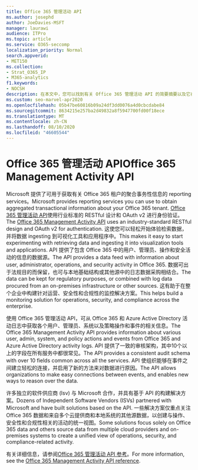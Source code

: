 ```yaml
---
title: Office 365 管理活动 API
ms.author: josephd
author: JoeDavies-MSFT
manager: laurawi
audience: ITPro
ms.topic: article
ms.service: O365-seccomp
localization_priority: Normal
search.appverid:
- MET150
ms.collection:
- Strat_O365_IP
- M365-analytics
f1.keywords:
- NOCSH
description: 在本文中，您可以找到有关 Office 365 管理活动 API 的简要摘要以及它在活动日志中提供的信息。
ms.custom: seo-marvel-apr2020
ms.openlocfilehash: 05b47be60816b09a24df3dd0076a4d0cbcdabe84
ms.sourcegitcommit: 8634215e257ba2d49832a8f5947700fd00f18ece
ms.translationtype: MT
ms.contentlocale: zh-CN
ms.lasthandoff: 08/10/2020
ms.locfileid: "46605544"
---
```

# <a name="office-365-management-activity-api"></a><span data-ttu-id="10bfd-103">Office 365 管理活动 API</span><span class="sxs-lookup"><span data-stu-id="10bfd-103">Office 365 Management Activity API</span></span>

<span data-ttu-id="10bfd-104">Microsoft 提供了可用于获取有关 Office 365 租户的聚合事务性信息的 reporting services。</span><span class="sxs-lookup"><span data-stu-id="10bfd-104">Microsoft provides reporting services you can use to obtain aggregated transactional information about your Office 365 tenant.</span></span> <span data-ttu-id="10bfd-105">[Office 365 管理活动 API](https://docs.microsoft.com/office/office-365-management-api/office-365-management-apis-overview#office-365-management-activity-api)使用行业标准的 RESTful 设计和 OAuth v2 进行身份验证。</span><span class="sxs-lookup"><span data-stu-id="10bfd-105">The [Office 365 Management Activity API](https://docs.microsoft.com/office/office-365-management-api/office-365-management-apis-overview#office-365-management-activity-api) uses an industry-standard RESTful design and OAuth v2 for authentication.</span></span> <span data-ttu-id="10bfd-106">这使您可以轻松开始体验检索数据，并将数据 ingesting 到可视化工具和应用程序中。</span><span class="sxs-lookup"><span data-stu-id="10bfd-106">This makes it easy to start experimenting with retrieving data and ingesting it into visualization tools and applications.</span></span> <span data-ttu-id="10bfd-107">API 提供了包含 Office 365 中的用户、管理员、操作和安全活动的信息的数据源。</span><span class="sxs-lookup"><span data-stu-id="10bfd-107">The API provides a data feed with information about user, administrator, operations, and security activity in Office 365.</span></span> <span data-ttu-id="10bfd-108">数据可出于法规目的而保留，也可与本地基础结构或其他源中的日志数据采购相结合。</span><span class="sxs-lookup"><span data-stu-id="10bfd-108">The data can be kept for regulatory purposes, or combined with log data procured from an on-premises infrastructure or other sources.</span></span> <span data-ttu-id="10bfd-109">这有助于在整个企业中构建针对运营、安全性和合规性的监控解决方案。</span><span class="sxs-lookup"><span data-stu-id="10bfd-109">This helps build a monitoring solution for operations, security, and compliance across the enterprise.</span></span>

<span data-ttu-id="10bfd-110">使用 Office 365 管理活动 API，可从 Office 365 和 Azure Active Directory 活动日志中获取各个用户、管理员、系统以及策略操作和事件的相关信息。</span><span class="sxs-lookup"><span data-stu-id="10bfd-110">The Office 365 Management Activity API provides information about various user, admin, system, and policy actions and events from Office 365 and Azure Active Directory activity logs.</span></span> <span data-ttu-id="10bfd-111">API 提供了一致的审核架构，其中10个以上的字段在所有服务中都很常见。</span><span class="sxs-lookup"><span data-stu-id="10bfd-111">The API provides a consistent audit schema with over 10 fields common across all the services.</span></span> <span data-ttu-id="10bfd-112">API 使组织能够在事件之间建立轻松的连接，并启用了新的方法来对数据进行原因。</span><span class="sxs-lookup"><span data-stu-id="10bfd-112">The API allows organizations to make easy connections between events, and enables new ways to reason over the data.</span></span>

<span data-ttu-id="10bfd-113">许多独立的软件供应商 (Isv) 与 Microsoft 合作，并具有基于 API 的构建解决方案。</span><span class="sxs-lookup"><span data-stu-id="10bfd-113">Dozens of Independent Software Vendors (ISVs) partnered with Microsoft and have built solutions based on the API.</span></span> <span data-ttu-id="10bfd-114">一些解决方案仅重点关注 Office 365 数据和来自多个云提供商和本地系统的其他源数据，以创建与操作、安全性和合规性相关的活动的统一视图。</span><span class="sxs-lookup"><span data-stu-id="10bfd-114">Some solutions focus solely on Office 365 data and others source data from multiple cloud providers and on-premises systems to create a unified view of operations, security, and compliance-related activity.</span></span> 

<span data-ttu-id="10bfd-115">有关详细信息，请参阅[Office 365 管理活动 API 参考](https://docs.microsoft.com/office/office-365-management-api/office-365-management-activity-api-reference)。</span><span class="sxs-lookup"><span data-stu-id="10bfd-115">For more information, see the [Office 365 Management Activity API reference](https://docs.microsoft.com/office/office-365-management-api/office-365-management-activity-api-reference).</span></span>
